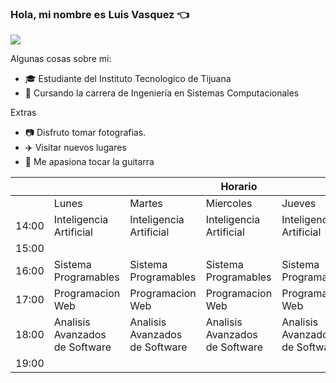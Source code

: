 ### Hola, mi nombre es Luis Vasquez :point_left:
![](https://media.discordapp.net/attachments/720096913738694667/814665358635433994/Dark_Blue_Coworking_Simple_Presentation.png?width=780&height=585)

Algunas cosas sobre mi:

- :mortar_board: Estudiante del Instituto Tecnologico de Tijuana
- :school_satchel: Cursando la carrera de Ingenieria en Sistemas Computacionales

Extras
- :camera: Disfruto tomar fotografias.
- :airplane: Visitar nuevos lugares
- :guitar: Me apasiona tocar la guitarra





<table class="tg">
<thead>
  <tr>
    <th class="tg-lboi"></th>
    <th class="tg-0pky"></th>
    <th class="tg-0pky"></th>
    <th class="tg-0pky">Horario</th>
    <th class="tg-0pky"></th>
    <th class="tg-0pky"></th>
  </tr>
</thead>
<tbody>
  <tr>
    <td class="tg-lboi"></td>
    <td class="tg-0pky">Lunes</td>
    <td class="tg-0pky">Martes</td>
    <td class="tg-0pky">Miercoles</td>
    <td class="tg-0pky">Jueves</td>
    <td class="tg-0pky">Viernes</td>
  </tr>
  <tr>
    <td class="tg-lboi">14:00</td>
    <td class="tg-0pky">Inteligencia Artificial</td>
    <td class="tg-0pky">Inteligencia Artificial</td>
    <td class="tg-0pky">Inteligencia Artificial</td>
    <td class="tg-0pky">Inteligencia Artificial</td>
    <td class="tg-0pky"></td>
  </tr>
  <tr>
    <td class="tg-lboi">15:00</td>
    <td class="tg-0pky"></td>
    <td class="tg-0pky"></td>
    <td class="tg-0pky"></td>
    <td class="tg-0pky"></td>
    <td class="tg-0pky"></td>
  </tr>
  <tr>
    <td class="tg-0pky">16:00</td>
    <td class="tg-0pky">Sistema Programables</td>
    <td class="tg-0pky">Sistema Programables</td>
    <td class="tg-0pky">Sistema Programables</td>
    <td class="tg-0pky">Sistema Programables</td>
    <td class="tg-0pky"></td>
  </tr>
  <tr>
    <td class="tg-0pky">17:00</td>
    <td class="tg-0pky">Programacion Web</td>
    <td class="tg-0pky">Programacion Web</td>
    <td class="tg-0pky">Programacion Web</td>
    <td class="tg-0pky">Programacion Web</td>
    <td class="tg-0pky">Programacion Web</td>
  </tr>
  <tr>
    <td class="tg-0pky">18:00</td>
    <td class="tg-0pky">Analisis Avanzados de Software</td>
    <td class="tg-0pky">Analisis Avanzados de Software</td>
    <td class="tg-0pky">Analisis Avanzados de Software</td>
    <td class="tg-0pky">Analisis Avanzados de Software</td>
    <td class="tg-0pky">Analisis Avanzados de Software</td>
  </tr>
  <tr>
    <td class="tg-0pky">19:00</td>
    <td class="tg-0pky"></td>
    <td class="tg-0pky"></td>
    <td class="tg-0pky"></td>
    <td class="tg-0pky"></td>
    <td class="tg-0pky"></td>
  </tr>
</tbody>
</table>
